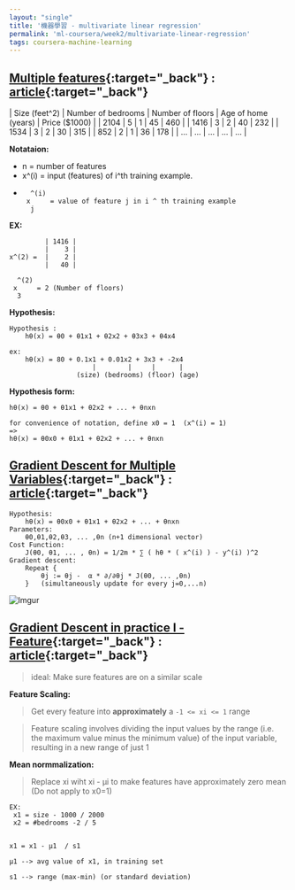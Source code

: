 ```yaml
---
layout: "single"
title: '機器學習 - multivariate linear regression'
permalink: 'ml-coursera/week2/multivariate-linear-regression'
tags: coursera-machine-learning
---
```


## [Multiple features](https://www.coursera.org/learn/machine-learning/lecture/6Nj1q/multiple-features){:target="_back"} : [article](https://www.coursera.org/learn/machine-learning/supplement/WKgbA/multiple-features){:target="_back"}

| Size (feet^2) | Number of bedrooms | Number of floors | Age of home (years) | Price ($1000) |
| 2104 | 5 | 1 | 45 | 460 |
| 1416 | 3 | 2 | 40 | 232 |
| 1534 | 3 | 2 | 30 | 315 |
|  852 | 2 | 1 | 36 | 178 |
|  ... | ... | ... | ... | ... |

__Notataion:__
- n = number of features
- x^(i) = input (features) of i^th training example.
-   ~~~
      ^(i)
     x     = value of feature j in i ^ th training example
      j   
    ~~~

**EX:**

~~~
         | 1416 |
         |    3 |
x^(2) =  |    2 |
         |   40 |

  ^(2)
 x     = 2 (Number of floors)
  3   
~~~

__Hypothesis:__

~~~
Hypothesis : 
    hθ(x) = θ0 + θ1x1 + θ2x2 + θ3x3 + θ4x4 

ex: 
    hθ(x) = 80 + 0.1x1 + 0.01x2 + 3x3 + -2x4 
                     |        |     |      |  
                 (size) (bedrooms) (floor) (age)
~~~

__Hypothesis form:__
~~~
hθ(x) = θ0 + θ1x1 + θ2x2 + ... + θnxn

for convenience of notation, define x0 = 1  (x^(i) = 1)
=> 
hθ(x) = θ0x0 + θ1x1 + θ2x2 + ... + θnxn
~~~

## [Gradient Descent for Multiple Variables](https://www.coursera.org/learn/machine-learning/lecture/Z9DKX/gradient-descent-for-multiple-variables){:target="_back"} : [article](https://www.coursera.org/learn/machine-learning/supplement/aEN5G/gradient-descent-for-multiple-variables){:target="_back"}

~~~
Hypothesis:
    hθ(x) = θ0x0 + θ1x1 + θ2x2 + ... + θnxn
Parameters: 
    θ0,θ1,θ2,θ3, ... ,θn (n+1 dimensional vector)
Cost Function:
    J(θ0, θ1, ... , θn) = 1/2m * ∑ ( hθ * ( x^(i) ) - y^(i) )^2
Gradient descent:
    Repeat {
        θj := θj -  α * ∂/∂θj * J(θ0, ... ,θn)
    }   (simultaneously update for every j=0,...n)

~~~

![Imgur](https://i.imgur.com/GaYOebi.gif)



## [Gradient Descent in practice I - Feature](https://www.coursera.org/learn/machine-learning/lecture/xx3Da/gradient-descent-in-practice-i-feature-scaling){:target="_back"} : [article](https://www.coursera.org/learn/machine-learning/supplement/CTA0D/gradient-descent-in-practice-i-feature-scaling){:target="_back"}




[gradient-descent]: https://d3c33hcgiwev3.cloudfront.net/imageAssetProxy.v1/MYm8uqafEeaZoQ7hPZtKqg_c974c2e2953662e9578b38c7b04591ed_Screenshot-2016-11-09-09.07.04.png?expiry=1561507200000&hmac=kUYZ0TO2dpcwLOMSw_GhuxdjyJYsFYBkm3g662LNydk

> ideal: Make sure features are on a similar scale

__Feature Scaling:__
> Get every feature into **approximately** a `-1 <= xi <= 1` range

>  Feature scaling involves dividing the input values by the range (i.e. the maximum value minus the minimum value) of the input variable, resulting in a new range of just 1

__Mean normmalization:__
>
>Replace xi wiht xi - μi to make features have approximately zero mean (Do not apply to x0=1)

>


~~~
EX: 
 x1 = size - 1000 / 2000
 x2 = #bedrooms -2 / 5


x1 = x1 - μ1  / s1

μ1 --> avg value of x1, in training set

s1 --> range (max-min) (or standard deviation)

~~~
